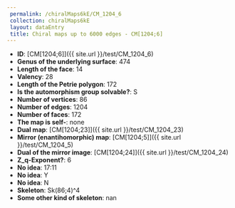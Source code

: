 ```yaml
--- 
 permalink: /chiralMaps6kE/CM_1204_6 
 collection: chiralMaps6kE
 layout: dataEntry
 title: Chiral maps up to 6000 edges - CM[1204;6]
---
```


- **ID**: [CM[1204;6]]({{ site.url }}/test/CM_1204_6)
- **Genus of the underlying surface**: 474
- **Length of the face**: 14
- **Valency**: 28
- **Length of the Petrie polygon**: 172
- **Is the automorphism group solvable?**: S
- **Number of vertices**: 86
- **Number of edges**: 1204
- **Number of faces**: 172
- **The map is self-**: none
- **Dual map**: [CM[1204;23]]({{ site.url }}/test/CM_1204_23)
- **Mirror (enantihomorphic) map**: [CM[1204;5]]({{ site.url }}/test/CM_1204_5)
- **Dual of the mirror image**: [CM[1204;24]]({{ site.url }}/test/CM_1204_24)
- **Z_q-Exponent?**: 6
- **No idea**:  17:11
- **No idea**: Y
- **No idea**: N
- **Skeleton**: Sk(86;4)^4
- **Some other kind of skeleton**: nan
